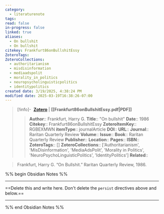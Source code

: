 ```yaml
---
category:
  - literaturenote
tags: 
read: false
in-progress: false
linked: true
aliases:
  - On bullshit
  - On bullshit
citekey: Frankfurt86onBullshitEssy
ZoteroTags: 
ZoteroCollections:
  - authoritarianism
  - misdisinformation
  - mediaadspolit
  - morality_in_politics
  - neuropsycholinguisticpolitics
  - identitypolitics
created date: 3/19/2025, 4:38:24 PM
modified date: 2025-03-19T16:38:26-07:00
---
```


> [!info]- &nbsp;[**Zotero**](zotero://select/library/items/RGBEXMWN)  | **[[Frankfurt86onBullshitEssy.pdf|PDF]]**
>> **Author**:: Frankfurt, Harry G.
> **Title**:: "On bullshit"
> **Date**:: 1986
> **Citekey**:: Frankfurt86onBullshitEssy
> **ZoteroItemKey**:: RGBEXMWN
> **itemType**:: journalArticle
> **DOI**:: 
> **URL**:: 
> **Journal**:: Raritan Quarterly Review
> **Volume**:: 
> **Issue**:: 
> **Book**:: Raritan Quarterly Review
> **Publisher**:: 
> **Location**:: 
> **Pages**:: 
> **ISBN**:: 
> **ZoteroTags**:: []
> **ZoteroCollections**:: ['Authoritarianism', 'MisDisinformation', 'MediaAdsPolit', 'Morality in Politics', 'NeuroPsychoLinguisticPolitics', 'IdentityPolitics']
> **Related**::

>  Frankfurt, Harry G. “On Bullshit.” Raritan Quarterly Review, 1986.

%% begin Obsidian Notes %%
___
==Delete this and write here. Don't delete the `persist` directives above and below.==
___
%% end Obsidian Notes %%
